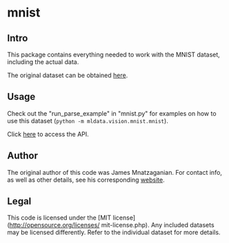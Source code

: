 # mnist
## Intro
This package contains everything needed to work with the MNIST dataset,
including the actual data.

The original dataset can be obtained [here](http://yann.lecun.com/exdb/mnist/).

## Usage
Check out the "run_parse_example" in "mnist.py" for examples on how to use this
dataset (`python -m mldata.vision.mnist.mnist`).

Click [here](http://techtorials.me/mldata/index.html) to access the API.

## Author
The original author of this code was James Mnatzaganian. For contact info, as
well as other details, see his corresponding [website](http://techtorials.me).

## Legal
This code is licensed under the [MIT license](http://opensource.org/licenses/
mit-license.php). Any included datasets may be licensed differently. Refer to
the individual dataset for more details.